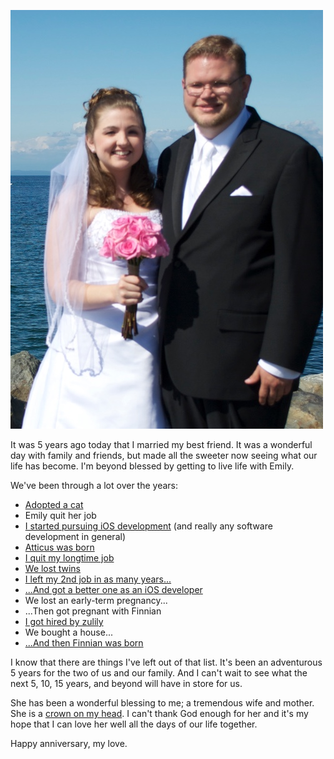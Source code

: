 ![](assets/Image-3.jpg)

It was 5 years ago today that I married my best friend. It was a wonderful day with family and friends, but made all the sweeter now seeing what our life has become. I'm beyond blessed by getting to live life with Emily.

We've been through a lot over the years:

* [Adopted a cat](http://jsorge.net/2012/01/01/we-got-a-cat-today-meet-molly/)
* Emily quit her job
* [I started pursuing iOS development](http://jsorge.net/2013/10/02/back-to-school/) (and really any software development in general)
* [Atticus was born](http://jsorge.net/2013/12/31/atticus-jack-sorge/)
* [I quit my longtime job](http://jsorge.net/2014/05/16/new-beginning/)
* [We lost twins](http://jsorge.net/2014/12/11/goodbye-twins/)
* [I left my 2nd job in as many years...](http://jsorge.net/2015/06/25/finding-my-next-thing/)
* [...And got a better one as an iOS developer](http://jsorge.net/2015/07/20/im-hired-at-general-ui/)
* We lost an early-term pregnancy...
* ...Then got pregnant with Finnian
* [I got hired by zulily](http://jsorge.net/2016/01/14/zulily/)
* We bought a house...
* [...And then Finnian was born](http://jsorge.net/2016/07/17/say-hi-to-finnian/)

I know that there are things I've left out of that list. It's been an adventurous 5 years for the two of us and our family. And I can't wait to see what the next 5, 10, 15 years, and beyond will have in store for us.

She has been a wonderful blessing to me; a tremendous wife and mother. She is a [crown on my head](http://www.esvbible.org/Proverbs%2012%3A4/). I can't thank God enough for her and it's my hope that I can love her well all the days of our life together.

Happy anniversary, my love.
